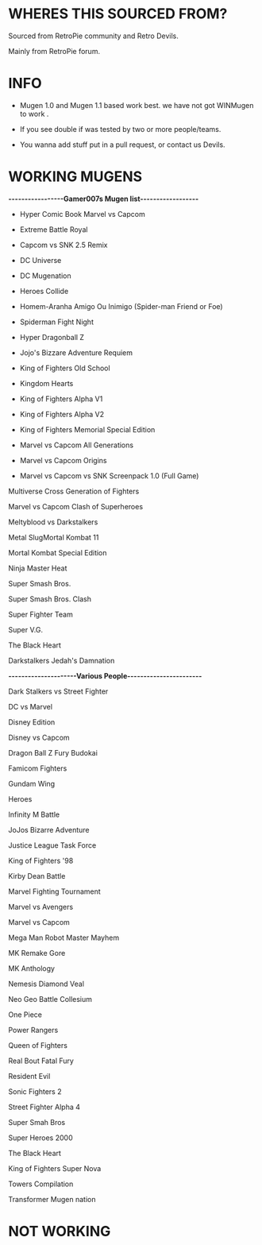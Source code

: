 
# WHERES THIS SOURCED FROM? #

Sourced from RetroPie community and Retro Devils. 

Mainly from RetroPie forum. 

# INFO #

- Mugen 1.0 and Mugen 1.1 based work best.  we have not got WINMugen to work . 

- If you see double if was tested by two or more people/teams.

- You wanna add stuff put in a pull request, or contact us Devils. 


# WORKING MUGENS #



**-----------------Gamer007s Mugen list------------------**

- Hyper Comic Book Marvel vs Capcom 

- Extreme Battle Royal

- Capcom vs SNK 2.5 Remix

- DC Universe

- DC Mugenation

- Heroes Collide

- Homem-Aranha Amigo Ou Inimigo (Spider-man Friend or Foe)

- Spiderman Fight Night

- Hyper Dragonball Z

- Jojo's Bizzare Adventure Requiem

- King of Fighters Old School

- Kingdom Hearts

- King of Fighters Alpha V1

- King of Fighters Alpha V2

- King of Fighters Memorial Special Edition

- Marvel vs Capcom All Generations

- Marvel vs Capcom Origins

- Marvel vs Capcom vs SNK Screenpack 1.0 (Full Game)

Multiverse Cross Generation of Fighters

Marvel vs Capcom Clash of Superheroes

Meltyblood vs Darkstalkers

Metal SlugMortal Kombat 11

Mortal Kombat Special Edition

Ninja Master Heat

Super Smash Bros.

Super Smash Bros. Clash


Super Fighter Team

Super V.G.

The Black Heart

Darkstalkers Jedah's Damnation

**---------------------Various People-----------------------**

Dark Stalkers vs Street Fighter

DC vs Marvel

Disney Edition

Disney vs Capcom

Dragon Ball Z Fury Budokai

Famicom Fighters

Gundam Wing

Heroes

Infinity M Battle

JoJos Bizarre Adventure

Justice League Task Force

King of Fighters '98

Kirby Dean Battle

Marvel Fighting Tournament

Marvel vs Avengers

Marvel vs Capcom

Mega Man Robot Master Mayhem

MK Remake Gore

MK Anthology

Nemesis Diamond Veal

Neo Geo Battle Collesium

One Piece

Power Rangers

Queen of Fighters

Real Bout Fatal Fury

Resident Evil

Sonic Fighters 2

Street Fighter Alpha 4

Super Smah Bros

Super Heroes 2000

The Black Heart

King of Fighters Super Nova

Towers Compilation

Transformer Mugen nation


# NOT WORKING #
